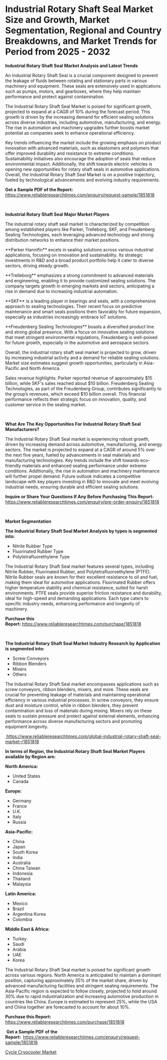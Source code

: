 <p><h1>Industrial Rotary Shaft Seal Market Size and Growth, Market Segmentation, Regional and Country Breakdowns, and Market Trends for Period from 2025 -  2032</h1></p><p><strong>Industrial Rotary Shaft Seal Market Analysis and Latest Trends</strong></p>
<p><p>An Industrial Rotary Shaft Seal is a crucial component designed to prevent the leakage of fluids between rotating and stationary parts in various machinery and equipment. These seals are extensively used in applications such as pumps, motors, and gearboxes, where they help maintain performance and protect against contamination.</p><p>The Industrial Rotary Shaft Seal Market is poised for significant growth, projected to expand at a CAGR of 10% during the forecast period. This growth is driven by the increasing demand for efficient sealing solutions across diverse industries, including automotive, manufacturing, and energy. The rise in automation and machinery upgrades further boosts market potential as companies seek to enhance operational efficiency.</p><p>Key trends influencing the market include the growing emphasis on product innovation with advanced materials, such as elastomers and polymers that offer improved durability and resistance to extreme conditions. Sustainability initiatives also encourage the adoption of seals that reduce environmental impact. Additionally, the shift towards electric vehicles is opening new opportunities for rotary shaft seals in automotive applications. Overall, the Industrial Rotary Shaft Seal Market is on a positive trajectory, fueled by technological advancements and evolving industry requirements.</p></p>
<p><strong>Get a Sample PDF of the Report:&nbsp;</strong> <a href="https://www.reliableresearchtimes.com/enquiry/request-sample/1851818?utm_campaign=2714&utm_medium=2&utm_source=Github&utm_content=ia&utm_term=26032025&utm_id=industrial-rotary-shaft-seal">https://www.reliableresearchtimes.com/enquiry/request-sample/1851818</a></p>
<p>&nbsp;</p>
<p><strong>Industrial Rotary Shaft Seal Major Market Players</strong></p>
<p><p>The industrial rotary shaft seal market is characterized by competition among established players like Parker, Trelleborg, SKF, and Freudenberg Sealing Technologies, each leveraging advanced technology and strong distribution networks to enhance their market positions.</p><p>**Parker Hannifin** excels in sealing solutions across various industrial applications, focusing on innovation and sustainability. Its strategic investments in R&D and a broad product portfolio help it cater to diverse sectors, driving steady growth.</p><p>**Trelleborg** emphasizes a strong commitment to advanced materials and engineering, enabling it to provide customized sealing solutions. The company targets growth in emerging markets and sectors, anticipating a rise in demand due to increasing industrial automation.</p><p>**SKF** is a leading player in bearings and seals, with a comprehensive approach to sealing technologies. Their recent focus on predictive maintenance and smart seals positions them favorably for future expansion, especially as industries increasingly embrace IoT solutions.</p><p>**Freudenberg Sealing Technologies** boasts a diversified product line and strong global presence. With a focus on innovative sealing solutions that meet stringent environmental regulations, Freudenberg is well-poised for future growth, especially in the automotive and aerospace sectors.</p><p>Overall, the industrial rotary shaft seal market is projected to grow, driven by increasing industrial activity and a demand for reliable sealing solutions. Market size estimates suggest growth opportunities, particularly in Asia-Pacific and North America.</p><p>Sales revenue highlights: Parker reported revenue of approximately $15 billion, while SKF's sales reached about $10 billion. Freudenberg Sealing Technologies, as part of the Freudenberg Group, contributes significantly to the group’s revenues, which exceed $10 billion overall. This financial performance reflects their strategic focus on innovation, quality, and customer service in the sealing market.</p></p>
<p>&nbsp;</p>
<p><strong>What Are The Key Opportunities For Industrial Rotary Shaft Seal Manufacturers?</strong></p>
<p><p>The Industrial Rotary Shaft Seal market is experiencing robust growth, driven by increasing demand across automotive, manufacturing, and energy sectors. The market is projected to expand at a CAGR of around 5% over the next five years, fueled by advancements in seal materials and manufacturing technologies. Key trends include the shift towards eco-friendly materials and enhanced sealing performance under extreme conditions. Additionally, the rise in automation and machinery maintenance will further propel demand. Future outlook indicates a competitive landscape with key players investing in R&D to innovate and meet evolving industrial needs, ensuring durable and efficient sealing solutions.</p></p>
<p><strong>Inquire or Share Your Questions If Any Before Purchasing This Report:</strong> <a href="https://www.reliableresearchtimes.com/enquiry/pre-order-enquiry/1851818?utm_campaign=2714&utm_medium=2&utm_source=Github&utm_content=ia&utm_term=26032025&utm_id=industrial-rotary-shaft-seal">https://www.reliableresearchtimes.com/enquiry/pre-order-enquiry/1851818</a></p>
<p>&nbsp;</p>
<p><strong>Market Segmentation</strong></p>
<p><strong>The Industrial Rotary Shaft Seal Market Analysis by types is segmented into:</strong></p>
<p><ul><li>Nitrile Rubber Type</li><li>Fluorinated Rubber Type</li><li>Polytetrafluorethylene Type</li></ul></p>
<p><p>The Industrial Rotary Shaft Seal market features several types, including Nitrile Rubber, Fluorinated Rubber, and Polytetrafluoroethylene (PTFE). Nitrile Rubber seals are known for their excellent resistance to oil and fuel, making them ideal for automotive applications. Fluorinated Rubber offers higher temperature stability and chemical resistance, suited for harsh environments. PTFE seals provide superior friction resistance and durability, ideal for high-speed and demanding applications. Each type caters to specific industry needs, enhancing performance and longevity of machinery.</p></p>
<p><strong>Purchase this Report:&nbsp;</strong><a href="https://www.reliableresearchtimes.com/purchase/1851818?utm_campaign=2714&utm_medium=2&utm_source=Github&utm_content=ia&utm_term=26032025&utm_id=industrial-rotary-shaft-seal">https://www.reliableresearchtimes.com/purchase/1851818</a></p>
<p>&nbsp;</p>
<p><strong>The Industrial Rotary Shaft Seal Market Industry Research by Application is segmented into:</strong></p>
<p><ul><li>Screw Conveyors</li><li>Ribbon Blenders</li><li>Mixers</li><li>Others</li></ul></p>
<p><p>The Industrial Rotary Shaft Seal market encompasses applications such as screw conveyors, ribbon blenders, mixers, and more. These seals are crucial for preventing leakage of materials and maintaining operational efficiency in various industrial processes. In screw conveyors, they ensure dust and moisture control, while in ribbon blenders, they prevent contamination and loss of materials during mixing. Mixers rely on these seals to sustain pressure and protect against external elements, enhancing performance across diverse manufacturing sectors and promoting equipment longevity.</p></p>
<p><a href="https://www.reliableresearchtimes.com/global-industrial-rotary-shaft-seal-market-r1851818?utm_campaign=2714&utm_medium=2&utm_source=Github&utm_content=ia&utm_term=26032025&utm_id=industrial-rotary-shaft-seal">&nbsp;https://www.reliableresearchtimes.com/global-industrial-rotary-shaft-seal-market-r1851818</a></p>
<p><strong>In terms of Region, the Industrial Rotary Shaft Seal Market Players available by Region are:</strong></p>
<p>
    <p> <strong> North America: </strong>
        <ul>
            <li>United States</li>
            <li>Canada</li>
        </ul>
        </p> 
    <p> <strong> Europe: </strong>
        <ul>
            <li>Germany</li>
            <li>France</li>
            <li>U.K.</li>
            <li>Italy</li>
            <li>Russia</li>
        </ul>
        </p> 
    <p> <strong> Asia-Pacific: </strong>
        <ul>
            <li>China</li>
            <li>Japan</li>
            <li>South Korea</li>
            <li>India</li>
            <li>Australia</li>
            <li>China Taiwan</li>
            <li>Indonesia</li>
            <li>Thailand</li>
            <li>Malaysia</li>
        </ul>
        </p> 
    <p> <strong> Latin America: </strong>
        <ul>
            <li>Mexico</li>
            <li>Brazil</li>
            <li>Argentina Korea</li>
            <li>Colombia</li>
        </ul>
        </p> 
    <p> <strong> Middle East & Africa: </strong>
        <ul>
            <li>Turkey</li>
            <li>Saudi</li>
            <li>Arabia</li>
            <li>UAE</li>
            <li>Korea</li>
        </ul>
    </p>
    </p>
<p><p>The Industrial Rotary Shaft Seal market is poised for significant growth across various regions. North America is anticipated to maintain a dominant position, capturing approximately 35% of the market share, driven by advanced manufacturing facilities and stringent sealing requirements. The Asia-Pacific region is expected to follow closely, projected to hold around 30% due to rapid industrialization and increasing automotive production in countries like China. Europe is estimated to represent 25%, while the USA and China together are forecasted to account for about 10%.</p></p>
<p><strong>Purchase this Report: </strong><a href="https://www.reliableresearchtimes.com/purchase/1851818?utm_campaign=2714&utm_medium=2&utm_source=Github&utm_content=ia&utm_term=26032025&utm_id=industrial-rotary-shaft-seal">https://www.reliableresearchtimes.com/purchase/1851818</a></p>
<p>&nbsp;<strong>Get a Sample PDF of the Report:&nbsp;&nbsp;</strong><a href="https://www.reliableresearchtimes.com/enquiry/request-sample/1851818?utm_campaign=2714&utm_medium=2&utm_source=Github&utm_content=ia&utm_term=26032025&utm_id=industrial-rotary-shaft-seal">https://www.reliableresearchtimes.com/enquiry/request-sample/1851818</a></p>
<p><strong></strong></p>
<p><p><a href="https://github.com/nabadeneme/Market-Research-Report-List-1/blob/main/cycle-cryocooler-market.md?utm_campaign=2714&utm_medium=2&utm_source=Github&utm_content=ia&utm_term=26032025&utm_id=industrial-rotary-shaft-seal">Cycle Cryocooler Market</a></p></p>